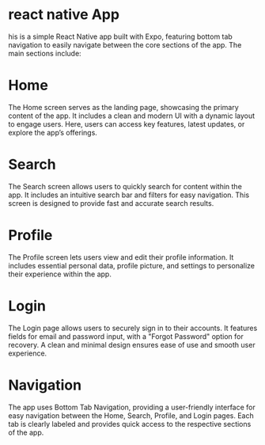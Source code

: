 # react native App

his is a simple React Native app built with Expo, featuring bottom tab navigation to easily navigate between the core sections of the app. The main sections include:

# Home

The Home screen serves as the landing page, showcasing the primary content of the app. It includes a clean and modern UI with a dynamic layout to engage users. Here, users can access key features, latest updates, or explore the app’s offerings.

# Search

The Search screen allows users to quickly search for content within the app. It includes an intuitive search bar and filters for easy navigation. This screen is designed to provide fast and accurate search results.

# Profile

The Profile screen lets users view and edit their profile information. It includes essential personal data, profile picture, and settings to personalize their experience within the app.

# Login

The Login page allows users to securely sign in to their accounts. It features fields for email and password input, with a "Forgot Password" option for recovery. A clean and minimal design ensures ease of use and smooth user experience.

# Navigation

The app uses Bottom Tab Navigation, providing a user-friendly interface for easy navigation between the Home, Search, Profile, and Login pages. Each tab is clearly labeled and provides quick access to the respective sections of the app.